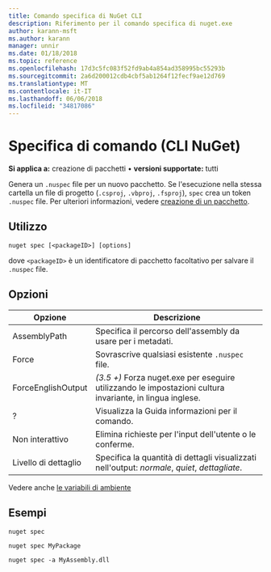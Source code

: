 ```yaml
---
title: Comando specifica di NuGet CLI
description: Riferimento per il comando specifica di nuget.exe
author: karann-msft
ms.author: karann
manager: unnir
ms.date: 01/18/2018
ms.topic: reference
ms.openlocfilehash: 17d3c5fc083f52fd9ab4a854ad358995bc55293b
ms.sourcegitcommit: 2a6d200012cdb4cbf5ab1264f12fecf9ae12d769
ms.translationtype: MT
ms.contentlocale: it-IT
ms.lasthandoff: 06/06/2018
ms.locfileid: "34817086"
---
```

# <a name="spec-command-nuget-cli"></a>Specifica di comando (CLI NuGet)

**Si applica a:** creazione di pacchetti &bullet; **versioni supportate:** tutti

Genera un `.nuspec` file per un nuovo pacchetto. Se l'esecuzione nella stessa cartella un file di progetto (`.csproj`, `.vbproj`, `.fsproj`), `spec` crea un token `.nuspec` file. Per ulteriori informazioni, vedere [creazione di un pacchetto](../create-packages/creating-a-package.md).

## <a name="usage"></a>Utilizzo

```cli
nuget spec [<packageID>] [options]
```

dove `<packageID>` è un identificatore di pacchetto facoltativo per salvare il `.nuspec` file.

## <a name="options"></a>Opzioni

| Opzione | Descrizione |
| --- | --- |
| AssemblyPath | Specifica il percorso dell'assembly da usare per i metadati. |
| Force | Sovrascrive qualsiasi esistente `.nuspec` file. |
| ForceEnglishOutput | *(3.5 +)*  Forza nuget.exe per eseguire utilizzando le impostazioni cultura invariante, in lingua inglese. |
| ? | Visualizza la Guida informazioni per il comando. |
| Non interattivo | Elimina richieste per l'input dell'utente o le conferme. |
| Livello di dettaglio | Specifica la quantità di dettagli visualizzati nell'output: *normale*, *quiet*, *dettagliate*. |

Vedere anche [le variabili di ambiente](cli-ref-environment-variables.md)

## <a name="examples"></a>Esempi

```cli
nuget spec

nuget spec MyPackage

nuget spec -a MyAssembly.dll
```
